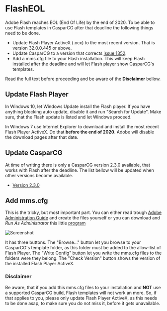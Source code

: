 # FlashEOL
Adobe Flash reaches EOL (End Of Life) by the end of 2020. To be able to use Flash templates in CasparCG after that deadline the following things need to be done.
* Update Flash Player ActiveX (.ocx) to the most recent version. That is version 32.0.0.445 or above.
* Update CasparCG to a version that corrects [issue 1352](https://github.com/CasparCG/server/issues/1352).
* Add a mms.cfg file to your Flash installation. This will keep Flash installed after the deadline and will let Flash player show CasparCG's templates. 

Read the full text before proceeding and be aware of the __Disclaimer__ bellow.

## Update Flash Player
In Windows 10, let Windows Update install the Flash player. If you have anything blocking auto update, disable it and run "Search for Update". Make sure, that the Flash update is listed and let Windows proceed.

In Windows 7 use Internet Explorer to download and install the most recent Flash Player ActiveX. Do that __before the end of 2020__. Adobe will disable the download pages after that date.

## Update CasparCG
At time of writing there is only a CasparCG version 2.3.0 available, that works with Flash after the deadline. The list bellow will be updated when other versions become available.
* [Version 2.3.0](http://casparcg.com/builds/CasparCG%20Server/master/casparcg-server-f4879b8ecde2f2b5b6916b73ffe46c304c8f6c64-windows.zip)

## Add mms.cfg
This is the tricky, but most important part. You can either read trough [Adobe Administration Guide](https://www.adobe.com/devnet/flashplayer/articles/flash_player_admin_guide.html) and create the files yourself or you can download and _Run As Administrator_ this little [program](https://github.com/didikunz/FlashEOL/files/5652060/FlashCfgWriter.zip)

![Screenshot](https://user-images.githubusercontent.com/6048776/101338596-77635c80-387d-11eb-8462-44e860fd40b3.png)

It has three buttons. The "Browse..." button let you browse to your CasparCG's template folder, as this folder must be added to the allow-list of Flash Player. The "Write Config" button let you write the mms.cfg files to the folders were they belong. The "Check Version" button shows the version of the installed Flash Player ActiveX.

### Disclaimer
Be aware, that if you add this mms.cfg files to your installation and __NOT__ use a supported CasparCG build, Flash templates will not work an more. So, if that applies to you, please only update Flash Player ActiveX, as this needs to be done asap, to make sure you do not miss it, before it gets unavailable.
